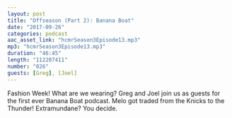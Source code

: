 ```yaml
---
layout: post
title: "Offseason (Part 2): Banana Boat"
date: "2017-09-26"
categories: podcast
aac_asset_link: "hcmrSeason3Episode13.mp3"
mp3: "hcmrSeason3Episode13.mp3"
duration: "46:45"
length: "112207411"
number: "026"
guests: [Greg], [Joel]
---
```


Fashion Week! What are we wearing? Greg and Joel join us as guests for the first ever Banana Boat podcast. Melo got traded from the Knicks to the Thunder! Extramundane? You decide.

